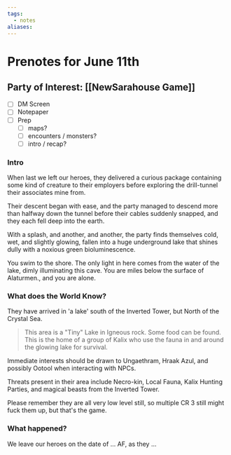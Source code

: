 ```yaml
---
tags:
  - notes
aliases:
---
```


# Prenotes for June 11th
## Party of Interest: [[NewSarahouse Game]]
- [ ] DM Screen
- [ ] Notepaper
- [ ] Prep
	- [ ] maps?
	- [ ] encounters / monsters?
	- [ ] intro / recap?

### Intro

When last we left our heroes, they delivered a curious package containing some kind of creature to their employers before exploring the drill-tunnel their associates mine from.

Their descent began with ease, and the party managed to descend more than halfway down the tunnel before their cables suddenly snapped, and they each fell deep into the earth.

With a splash, and another, and another, the party finds themselves cold, wet, and slightly glowing, fallen into a huge underground lake that shines dully with a noxious green bioluminescence.

You swim to the shore. The only light in here comes from the water of the lake, dimly illuminating this cave. You are miles below the surface of Alaturmen., and you are alone.

### What does the World Know?
They have arrived in 'a lake' south of the Inverted Tower, but North of the Crystal Sea.

> This area is a "Tiny" Lake in Igneous rock. Some food can be found. This is the home of a group of Kalix who use the fauna in and around the glowing lake for survival.

Immediate interests should be drawn to Ungaethram, Hraak Azul, and possibly Ootool when interacting with NPCs.

Threats present in their area include Necro-kin, Local Fauna, Kalix Hunting Parties, and magical beasts from the Inverted Tower.

Please remember they are all very low level still, so multiple CR 3 still might fuck them up, but that's the game.

### What happened?


We leave our heroes on the date of ... AF, as they ...